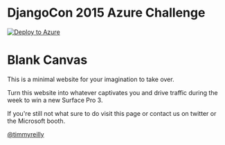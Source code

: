 # DjangoCon 2015 Azure Challenge

[![Deploy to Azure](http://azuredeploy.net/deploybutton.png)](https://azuredeploy.net/)

# Blank Canvas

This is a minimal website for your imagination to take over. 

Turn this website into whatever captivates you and drive traffic during the week to win a new Surface Pro 3. 

If you're still not what sure to do visit this page or contact us on twitter or the Microsoft booth. 

[@timmyreilly](http://twitter.com/timmyreilly)



